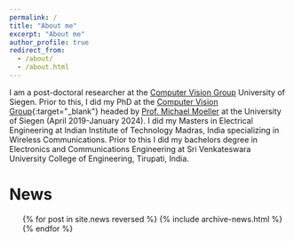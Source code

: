```yaml
---
permalink: /
title: "About me"
excerpt: "About me"
author_profile: true
redirect_from:
  - /about/
  - /about.html
---
```


I am a post-doctoral researcher at the [Computer Vision Group](https://www.vsa.informatik.uni-siegen.de/) University of Siegen. Prior to this, I did my PhD at the [Computer Vision Group](https://www.vsa.informatik.uni-siegen.de/){:target="\_blank"} headed by [Prof. Michael Moeller](https://sites.google.com/site/michaelmoellermath/home) at the University of Siegen (April 2019-January 2024).   I did my Masters in Electrical Engineering at Indian Institute of Technology Madras, India specializing in Wireless Communications. Prior to this I did my bachelors degree in Electronics and Communications Engineering at Sri Venkateswara University College of Engineering, Tirupati, India.


News
======
  <ul>{% for post in site.news reversed %}
    {% include archive-news.html %}
  {% endfor %}</ul>
